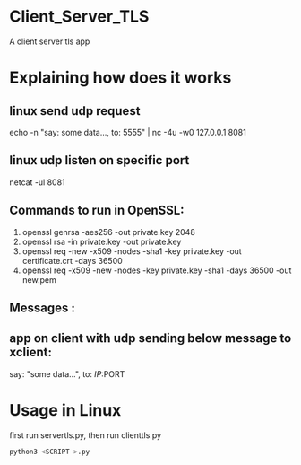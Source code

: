 # Client_Server_TLS
A client server tls app

# Explaining how does it works
## linux send udp request
echo -n "say: some data..., to: 5555" | nc -4u -w0 127.0.0.1 8081

## linux udp listen on specific port
netcat -ul 8081


## Commands to run in OpenSSL:
1. openssl genrsa -aes256 -out private.key 2048
2. openssl rsa -in private.key -out private.key
3. openssl req -new -x509 -nodes -sha1 -key private.key -out certificate.crt -days 36500
4. openssl req -x509 -new -nodes -key private.key -sha1 -days 36500 -out new.pem

## Messages :
## app on client with udp sending below message to xclient:
say: "some data...", to: $IP:$PORT

# Usage in Linux
first run servertls.py, then run clienttls.py
```bash
python3 <SCRIPT >.py
```

